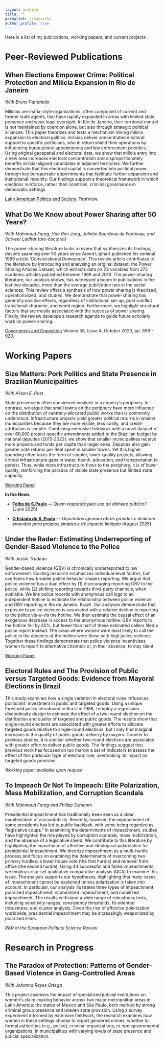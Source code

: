 ```yaml
---
layout: archive
title: ""
permalink: /research/
author_profile: true
---
```


Here is a list of my publications, working papers, and current projects: 

# Peer-Reviewed Publications

## When Elections Empower Crime: Political Protection and Milícia Expansion in Rio de Janeiro

*With Bruno Pantaleão*

Milícias are mafia-style organizations, often composed of current and former state agents, that have rapidly expanded in areas with limited state presence and weak legal oversight. In Rio de Janeiro, their territorial control is not maintained by coercion alone, but also through strategic political alliances. This paper theorizes and tests a mechanism linking milícia expansion to electoral politics: milícias deliver concentrated electoral support to specific politicians, who in return shield their operations by influencing bureaucratic appointments and law enforcement priorities. Using original geospatial and electoral data, we show that milícia entry into a new area increases electoral concentration and disproportionately benefits milícia-aligned candidates in adjacent territories. We further demonstrate that this electoral capital is converted into political power through key bureaucratic appointments that facilitate further expansion and institutional impunity. Our findings support a theoretical framework in which elections reinforce, rather than constrain, criminal governance in democratic settings.

[Latin American Politics and Society](https://www.cambridge.org/core/services/aop-cambridge-core/content/view/74C5B7EDC5DBF1D85927EB90EB822CC0/S1531426X25100265a.pdf/when_elections_empower_crime_political_protection_and_milicia_expansion_in_rio_de_janeiro.pdf). FirstView. 


## What Do We Know about Power Sharing after 50 Years?

*With Mahmoud Farag, Hae Ran Jung, Juliette Bourdeau de Fontenay, and Satveer Ladhar* (pre-doctoral)

The power-sharing literature lacks a review that synthesizes its findings, despite spanning over 50 years since Arend Lijphart published his seminal 1969 article ‘Consociational Democracy’. This review article contributes to the literature by introducing and analysing an original dataset, the Power Sharing Articles Dataset, which extracts data on 23 variables from 373 academic articles published between 1969 and 2018. The power-sharing literature, our analysis shows, has witnessed a boom in publications in the last two decades, more than the average publication rate in the social sciences. This review offers a synthesis of how power sharing is theorized, operationalized, and studied. We demonstrate that power-sharing has generally positive effects, regardless of institutional set-up, post-conflict transitional character, and world region. Furthermore, we highlight structural factors that are mostly associated with the success of power sharing. Finally, the review develops a research agenda to guide future scholarly work on power-sharing.

[Government and Opposition](https://doi.org/10.1017/gov.2022.26).Volume 58, Issue 4, October 2023, pp. 899 - 920.


# Working Papers

## Size Matters: Pork Politics and State Presence in Brazilian Municipalities

*With Alison E. Post*

State presence is often considered weakest in a country’s periphery. In contrast, we argue that small towns on the periphery have more influence on the distribution of centrally-allocated public works than is commonly understood. Infrastructure projects yield greater political returns in smaller municipalities because they are more visible, less costly, and credit-attribution is simpler. Combining extensive fieldwork with a novel dataset of over 60,000 project-specific amendments added to the Brazilian budget by national deputies (2015-2023), we show that smaller municipalities receive more projects and funds per capita than larger ones. Deputies also gain greater vote returns per Real spent in smaller towns. Yet this higher spending often takes the form of simpler, lower-quality projects, allowing critical infrastructure gaps in water, health, education, and transportation to persist. Thus, while more infrastructure flows to the periphery, it is of lower quality, reinforcing the paradox of visible state presence but limited state capacity.

[Working Paper](https://papers.ssrn.com/sol3/papers.cfm?abstract_id=5254477)

**In the News** 

- **[Folha de S.Paulo](https://www1.folha.uol.com.br/colunas/lara-mesquita/2025/06/quem-responde-pelo-uso-do-dinheiro-publico.shtml?pwgt=k76kkylo4lrwww02kl10duhgor4n8djy4kw7w59ldzi1uigy&utm_source=whatsapp&utm_medium=social&utm_campaign=compwagift)** — *Quem responde pelo uso do dinheiro público?* (June 2025)

- **[O Estado de S. Paulo](https://www.estadao.com.br/politica/deputados-ignoram-obras-grandes-e-dedicam-emendas-para-projetos-simples-e-de-impacto-limitado/)** — *Deputados ignoram obras grandes e dedicam emendas para projetos simples e de impacto limitado* (August 2025)


## Under the Rader: Estimating Underreporting of Gender-Based Violence to the Police

*With Jessie Trudeau*

Gender-based violence (GBV) is chronically underreported to law enforcement. Existing research emphasizes individual-level factors, but overlooks how broader police behavior shapes reporting. We argue that police violence has a dual effect by (1) discouraging reporting GBV to the police, while (2) shifting reporting towards third-party channels, when available. We link police records with anonymous call logs to an independent hotline to estimate the relationship between police violence and GBV reporting in Rio de Janeiro, Brazil. Our analyses demonstrate that exposure to police violence is associated with a relative decline in reporting to the police vis-a-vis the hotline. We then estimate the causal effect of an exogenous decrease in access to the anonymous hotline. GBV reports to the hotline fell by 45\%, but fewer than half of these estimated callers filed a police report instead.  The areas where women were least likely to call the police in the absence of the hotline were those with high police violence. Together these findings demonstrate that police violence incentivizes women to report to alternative channels or, in their absence, to stay silent.

[Working Paper](https://drive.google.com/file/d/1Kmpfx5ifEZhhorkT0rjv5XD5kG20vPTB/view?usp=sharing)

## Electoral Rules and The Provision of Public versus Targeted Goods: Evidence from Mayoral Elections in Brazil 

This study examines how a single variation in electoral rules influences politicians' investment in public and targeted goods. Using a unique threshold policy introduced in Brazil in 1988, I employ a regression discontinuity design to estimate the effect of a two-round election on the distribution and quality of targeted and public goods. The results show that single-round elections are associated with greater efforts to allocate targeted goods relative to single-round elections, but I only find marginal increases in the quality of public goods delivery by mayors. Counter to previous studies, it is unclear whether two-round elections are associated with greater effort to deliver public goods. The findings suggest that previous work has focused on too narrow a set of indicators to assess the effect of this particular type of electoral rule, overlooking its impact on targeted goods provision.

*Working paper available upon request*

## To Impeach Or Not To Impeach: Elite Polarization, Mass Mobilization, and Corruption Scandals

*With Mahmoud Farag and Philipp Schemm*

Presidential impeachment has traditionally been seen as a clear manifestation of accountability. Recently, however, the impeachment of some presidents has led to public backlash, with some being regarded as “legislative coups.” In examining the determinants of impeachment, studies have highlighted the role played by corruption scandals, mass mobilization, and the absence of a legislative shield. We contribute to this literature by highlighting the importance of affective and ideological polarization for presidential impeachment. We theorize impeachment as a multi-hurdle process and focus on examining the determinants of overcoming two primary hurdles: a lower house vote (the first hurdle) and removal from office (the second hurdle). Using 44 successful and failed impeachments, we employ crisp-set qualitative comparative analysis (QCA) to examine this issue. The analysis supports our hypotheses, highlighting that many cases of impeachment cannot be explained unless polarization is taken into account. In particular, our analysis illustrates three types of impeachment: polarized impeachment, scandalized impeachment, and mobilized impeachment. The results withstand a wide range of robustness tests, including sensitivity ranges, consistency thresholds, fit-oriented robustness, and cluster analysis. Given the rise of affective polarization worldwide, presidential impeachment may be increasingly weaponized by polarized elites.

*R&R at the European Political Science Review*

#  Research in Progress

## The Paradox of Protection: Patterns of Gender-Based Violence in Gang-Controlled Areas

*With Johanna Reyes Ortega*

This project assesses the impact of specialized judicial institutions on women's claim-making behavior across two major metropolitan areas in Latin America: the states of Mexico and São Paulo, both marked by strong criminal group presence and uneven state provision. Using a survey experiment informed by extensive fieldwork, the research examines how women in these settings choose to report gendered crimes, whether to formal authorities (e.g., police), criminal organizations, or non-governmental organizations, in municipalities with varying levels of state presence and judicial specialization.



